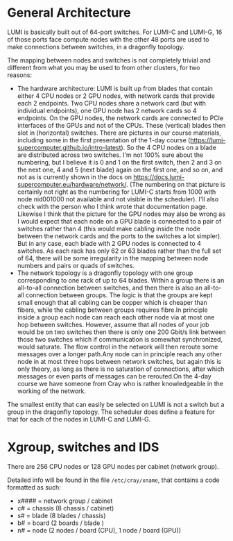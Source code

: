 # General Architecture
LUMI is basically built out of 64-port switches. For LUMI-C and LUMI-G, 16 of those ports face compute nodes with the other 48 ports are used to make connections between switches, in a dragonfly topology.

The mapping between nodes and switches is not completely trivial and different from what you may be used to from other clusters, for two reasons:

- The hardware architecture: LUMI is built up from blades that contain either 4 CPU nodes or 2 GPU nodes, with network cards that provide each 2 endpoints. Two CPU nodes share a network card (but with individual endpoints), one GPU node has 2 network cards so 4 endpoints. On the GPU nodes, the network cards are connected to PCIe interfaces of the GPUs and not of the CPUs. These (vertical) blades then slot in (horizontal) switches. There are pictures in our course materials, including some in the first presentation of the 1-day course (https://lumi-supercomputer.github.io/intro-latest). So the 4 CPU nodes on a blade are distributed across two switches. I'm not 100% sure about the numbering, but I believe it is 0 and 1 on the first switch, then 2 and 3 on the next one, 4 and 5 (next blade) again on the first one, and so on, and not as is currently shown in the docs on https://docs.lumi-supercomputer.eu/hardware/network/. (The numbering on that picture is certainly not right as the numbering for LUMI-C starts from 1000 with node nid001000 not available and not visible in the scheduler). I'll also check with the person who I think wrote that documentation page. Likewise I think that the picture for the GPU nodes may also be wrong as I would expect that each node on a GPU blade is connected to a pair of switches rather than 4 (this would make cabling inside the node between the network cards and the ports to the switches a lot simpler). But in any case, each blade with 2 GPU nodes is connected to 4 switches. As each rack has only 62 or 63 blades rather than the full set of 64, there will be some irregularity in the mapping between node numbers and pairs or quads of switches.
- The network topology is a dragonfly topology with one group corresponding to one rack of up to 64 blades. Within a group there is an all-to-all connection between switches, and then there is also an all-to-all connection between groups. The logic is that the groups are kept small enough that all cabling can be copper which is cheaper than fibers, while the cabling between groups requires fibre.In principle inside a group each node can reach each other node via at most one hop between switches. However, assume that all nodes of your job would be on two switches then there is only one 200 Gbit/s link between those two switches which if communication is somewhat synchronized, would saturate. The flow control in the network will then reroute some messages over a longer path.Any node can in principle reach any other node in at most three hops between network switches, but again this is only theory, as long as there is no saturation of connections, after which messages or even parts of messages can be rerouted.On the 4-day course we have someone from Cray who is rather knowledgeable in the working of the network.

The smallest entity that can easily be selected on LUMI is not a switch but a group in the dragonfly topology. The scheduler does define a feature for that for each of the nodes in LUMI-C and LUMI-G.

# Xgroup, switches and IDS
There are  256 CPU nodes or 128 GPU nodes per cabinet (network group).

Detailed info will be found in the file `/etc/cray/xname`, that contains a code formatted as such:

- x#### = network group / cabinet
- c# = chassis (8 chassis / cabinet)
- s# = blade (8 blades / chassis)
- b# = board (2 boards / blade )
- n# = node (2 nodes / board (CPU), 1 node / board (GPU))
